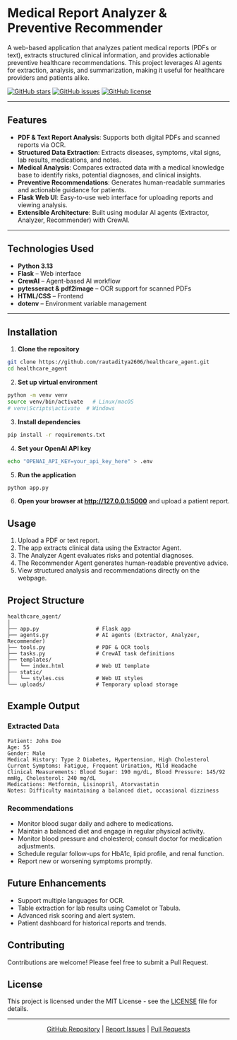 # Medical Report Analyzer & Preventive Recommender

A web-based application that analyzes patient medical reports (PDFs or text), extracts structured clinical information, and provides actionable preventive healthcare recommendations. This project leverages AI agents for extraction, analysis, and summarization, making it useful for healthcare providers and patients alike.

[![GitHub stars](https://img.shields.io/github/stars/rautaditya2606/healthcare_agent?style=social)](https://github.com/rautaditya2606/healthcare_agent/stargazers)
[![GitHub issues](https://img.shields.io/github/issues/rautaditya2606/healthcare_agent)](https://github.com/rautaditya2606/healthcare_agent/issues)
[![GitHub license](https://img.shields.io/github/license/rautaditya2606/healthcare_agent)](https://github.com/rautaditya2606/healthcare_agent/blob/main/LICENSE)

---

## Features

- **PDF & Text Report Analysis**: Supports both digital PDFs and scanned reports via OCR.
- **Structured Data Extraction**: Extracts diseases, symptoms, vital signs, lab results, medications, and notes.
- **Medical Analysis**: Compares extracted data with a medical knowledge base to identify risks, potential diagnoses, and clinical insights.
- **Preventive Recommendations**: Generates human-readable summaries and actionable guidance for patients.
- **Flask Web UI**: Easy-to-use web interface for uploading reports and viewing analysis.
- **Extensible Architecture**: Built using modular AI agents (Extractor, Analyzer, Recommender) with CrewAI.

---

## Technologies Used

- **Python 3.13**
- **Flask** – Web interface
- **CrewAI** – Agent-based AI workflow
- **pytesseract & pdf2image** – OCR support for scanned PDFs
- **HTML/CSS** – Frontend
- **dotenv** – Environment variable management

---

## Installation

1. **Clone the repository**
```bash
git clone https://github.com/rautaditya2606/healthcare_agent.git
cd healthcare_agent
```

2. **Set up virtual environment**
```bash
python -m venv venv
source venv/bin/activate   # Linux/macOS
# venv\Scripts\activate  # Windows
```

3. **Install dependencies**
```bash
pip install -r requirements.txt
```

4. **Set your OpenAI API key**
```bash
echo "OPENAI_API_KEY=your_api_key_here" > .env
```

5. **Run the application**
```bash
python app.py
```

6. **Open your browser at http://127.0.0.1:5000** and upload a patient report.

## Usage
1. Upload a PDF or text report.
2. The app extracts clinical data using the Extractor Agent.
3. The Analyzer Agent evaluates risks and potential diagnoses.
4. The Recommender Agent generates human-readable preventive advice.
5. View structured analysis and recommendations directly on the webpage.

## Project Structure
```
healthcare_agent/
│
├── app.py                  # Flask app
├── agents.py               # AI agents (Extractor, Analyzer, Recommender)
├── tools.py                # PDF & OCR tools
├── tasks.py                # CrewAI task definitions
├── templates/
│   └── index.html          # Web UI template
├── static/
│   └── styles.css          # Web UI styles
└── uploads/                # Temporary upload storage
```

## Example Output

### Extracted Data
```
Patient: John Doe
Age: 55
Gender: Male
Medical History: Type 2 Diabetes, Hypertension, High Cholesterol
Current Symptoms: Fatigue, Frequent Urination, Mild Headache
Clinical Measurements: Blood Sugar: 190 mg/dL, Blood Pressure: 145/92 mmHg, Cholesterol: 240 mg/dL
Medications: Metformin, Lisinopril, Atorvastatin
Notes: Difficulty maintaining a balanced diet, occasional dizziness
```

### Recommendations
- Monitor blood sugar daily and adhere to medications.
- Maintain a balanced diet and engage in regular physical activity.
- Monitor blood pressure and cholesterol; consult doctor for medication adjustments.
- Schedule regular follow-ups for HbA1c, lipid profile, and renal function.
- Report new or worsening symptoms promptly.

## Future Enhancements
- Support multiple languages for OCR.
- Table extraction for lab results using Camelot or Tabula.
- Advanced risk scoring and alert system.
- Patient dashboard for historical reports and trends.

## Contributing
Contributions are welcome! Please feel free to submit a Pull Request.

## License
This project is licensed under the MIT License - see the [LICENSE](LICENSE) file for details.

---

<p align="center">
  <a href="https://github.com/rautaditya2606/healthcare_agent">GitHub Repository</a> | 
  <a href="https://github.com/rautaditya2606/healthcare_agent/issues">Report Issues</a> | 
  <a href="https://github.com/rautaditya2606/healthcare_agent/pulls">Pull Requests</a>
</p>
